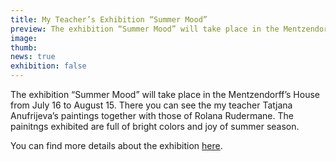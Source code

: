 ```yaml
---
title: My Teacher’s Exhibition “Summer Mood”
preview: The exhibition “Summer Mood” will take place in the Mentzendorff’s House from July 16 to August 15. The painitngs exhibited are full of bright colors and joy of summer season.
image: 
thumb: 
news: true
exhibition: false
---
```


The exhibition “Summer Mood” will take place in the Mentzendorff’s House from July 16 to August 15. There you can see the my teacher Tatjana Anufrijeva’s paintings together with those of Rolana Rudermane. The painitngs exhibited are full of bright colors and joy of summer season.

You can find more details about the exhibition [here](http://www.mencendorfanams.com/ru/aktualitates/tatjana-anufrijeva-rolana-rudermane-%E2%80%9Cvasar%C4%ABg%C4%81-garast%C4%81vokl%C4%AB%E2%80%9D-16-07-15-08-2015).